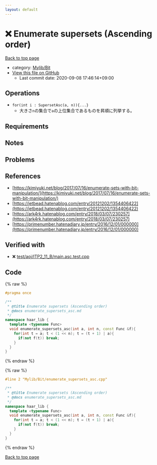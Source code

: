 ```yaml
---
layout: default
---
```


<!-- mathjax config similar to math.stackexchange -->
<script type="text/javascript" async
  src="https://cdnjs.cloudflare.com/ajax/libs/mathjax/2.7.5/MathJax.js?config=TeX-MML-AM_CHTML">
</script>
<script type="text/x-mathjax-config">
  MathJax.Hub.Config({
    TeX: { equationNumbers: { autoNumber: "AMS" }},
    tex2jax: {
      inlineMath: [ ['$','$'] ],
      processEscapes: true
    },
    "HTML-CSS": { matchFontHeight: false },
    displayAlign: "left",
    displayIndent: "2em"
  });
</script>

<script type="text/javascript" src="https://cdnjs.cloudflare.com/ajax/libs/jquery/3.4.1/jquery.min.js"></script>
<script src="https://cdn.jsdelivr.net/npm/jquery-balloon-js@1.1.2/jquery.balloon.min.js" integrity="sha256-ZEYs9VrgAeNuPvs15E39OsyOJaIkXEEt10fzxJ20+2I=" crossorigin="anonymous"></script>
<script type="text/javascript" src="../../../assets/js/copy-button.js"></script>
<link rel="stylesheet" href="../../../assets/css/copy-button.css" />


# :x: Enumerate supersets (Ascending order)

<a href="../../../index.html">Back to top page</a>

* category: <a href="../../../index.html#fe4a83e4dc2a7f834ed4cd85d6972a53">Mylib/Bit</a>
* <a href="{{ site.github.repository_url }}/blob/master/Mylib/Bit/enumerate_supersets_asc.cpp">View this file on GitHub</a>
    - Last commit date: 2020-09-08 17:46:14+09:00




## Operations

- `for(int i : SupersetAsc(a, n)){...}`
	- 大きさ`n`の集合で`a`の上位集合であるものを昇順に列挙する。

## Requirements

## Notes

## Problems

## References

- [https://kimiyuki.net/blog/2017/07/16/enumerate-sets-with-bit-manipulation/](https://kimiyuki.net/blog/2017/07/16/enumerate-sets-with-bit-manipulation/)
- [https://jetbead.hatenablog.com/entry/20121202/1354406422](https://jetbead.hatenablog.com/entry/20121202/1354406422)
- [https://ark4rk.hatenablog.com/entry/2018/03/07/230257](https://ark4rk.hatenablog.com/entry/2018/03/07/230257)
- [https://primenumber.hatenadiary.jp/entry/2016/12/01/000000](https://primenumber.hatenadiary.jp/entry/2016/12/01/000000)


## Verified with

* :x: <a href="../../../verify/test/aoj/ITP2_11_B/main.asc.test.cpp.html">test/aoj/ITP2_11_B/main.asc.test.cpp</a>


## Code

<a id="unbundled"></a>
{% raw %}
```cpp
#pragma once

/**
 * @title Enumerate supersets (Ascending order)
 * @docs enumerate_supersets_asc.md
 */
namespace haar_lib {
  template <typename Func>
  void enumerate_supersets_asc(int a, int n, const Func &f){
    for(int t = a; t < (1 << n); t = (t + 1) | a){
      if(not f(t)) break;
    }
  }
}

```
{% endraw %}

<a id="bundled"></a>
{% raw %}
```cpp
#line 2 "Mylib/Bit/enumerate_supersets_asc.cpp"

/**
 * @title Enumerate supersets (Ascending order)
 * @docs enumerate_supersets_asc.md
 */
namespace haar_lib {
  template <typename Func>
  void enumerate_supersets_asc(int a, int n, const Func &f){
    for(int t = a; t < (1 << n); t = (t + 1) | a){
      if(not f(t)) break;
    }
  }
}

```
{% endraw %}

<a href="../../../index.html">Back to top page</a>

